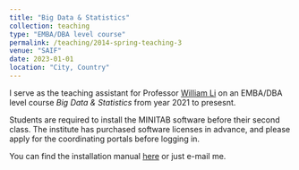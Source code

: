 ```yaml
---
title: "Big Data & Statistics"
collection: teaching
type: "EMBA/DBA level course"
permalink: /teaching/2014-spring-teaching-3
venue: "SAIF"
date: 2023-01-01
location: "City, Country"
---
```


I serve as the teaching assistant for Professor [William Li](https://en.saif.sjtu.edu.cn/faculty-research/li-william) on an EMBA/DBA level course _Big Data & Statistics_ from year 2021 to presesnt.

Students are required to install the MINITAB software before their second class. The institute has purchased software licenses in advance, and please apply for the coordinating portals before logging in. 

You can find the installation manual [here](https://github.com/thegreenflamingo/academicpages.github.io/blob/master/_teaching/Minitab%20installation.pptm) or just e-mail me. 



